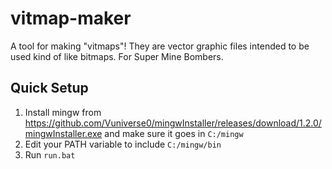 # vitmap-maker
A tool for making "vitmaps"! They are vector graphic files intended to be used kind of like bitmaps. For Super Mine Bombers.

## Quick Setup
1. Install mingw from https://github.com/Vuniverse0/mingwInstaller/releases/download/1.2.0/mingwInstaller.exe and make sure it goes in `C:/mingw`
1. Edit your PATH variable to include `C:/mingw/bin`
1. Run `run.bat`
